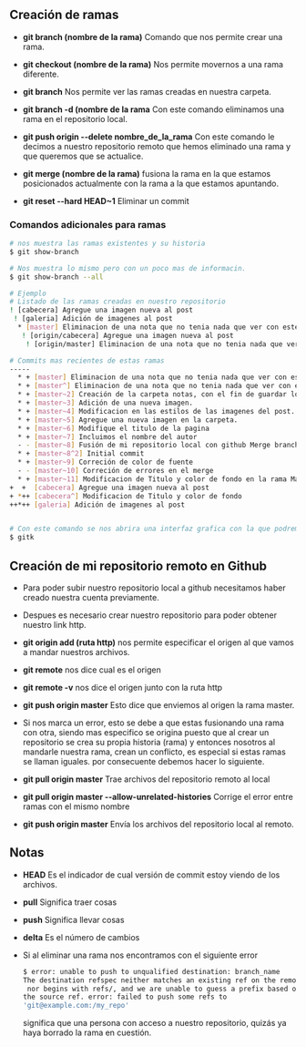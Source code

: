 ## Creación de ramas

- **git branch (nombre de la rama)**  Comando que nos permite crear una rama. 

- **git checkout (nombre de la rama)** Nos permite movernos a una rama diferente. 

- **git branch** Nos permite ver las ramas creadas en nuestra carpeta.

- **git branch -d (nombre de la rama** Con este comando eliminamos una rama en el repositorio local. 

- **git push origin --delete nombre_de_la_rama** Con este comando le decimos a nuestro repositorio remoto que hemos eliminado una rama y que queremos que se actualice. 

- **git merge (nombre de la rama)** fusiona la rama en la que estamos posicionados actualmente con la rama a la que estamos apuntando. 
- **git reset --hard HEAD~1** Eliminar un commit

### Comandos adicionales para ramas

```bash
# nos muestra las ramas existentes y su historia 
$ git show-branch 

# Nos muestra lo mismo pero con un poco mas de informacin. 
$ git show-branch --all 

# Ejemplo 
# Listado de las ramas creadas en nuestro repositorio
! [cabecera] Agregue una imagen nueva al post
 ! [galeria] Adición de imagenes al post
  * [master] Eliminacion de una nota que no tenia nada que ver con este curso
   ! [origin/cabecera] Agregue una imagen nueva al post
    ! [origin/master] Eliminacion de una nota que no tenia nada que ver con este curso

# Commits mas recientes de estas ramas
-----
  * + [master] Eliminacion de una nota que no tenia nada que ver con este curso
  * + [master^] Eliminacion de una nota que no tenia nada que ver con este curso
  * + [master~2] Creación de la carpeta notas, con el fin de guardar los apuntes que estado realizando durante mis practicas en git y github
  * + [master~3] Adición de una nueva imagen.
  * + [master~4] Modificacion en las estilos de las imagenes del post.
  * + [master~5] Agregue una nueva imagen en la carpeta.
  * + [master~6] Modifique el titulo de la pagina
  * + [master~7] Incluimos el nombre del autor
  - - [master~8] Fusión de mi repositorio local con github Merge branch 'master' of https://github.com/GenaroJavier/Primeros-pasos-con-Git-y-Github
  * + [master~8^2] Initial commit
  * + [master~9] Correción de color de fuente
  - - [master~10] Correción de errores en el merge
  * + [master~11] Modificacion de Titulo y color de fondo en la rama Master
+  +  [cabecera] Agregue una imagen nueva al post
+ *++ [cabecera^] Modificacion de Titulo y color de fondo
++*++ [galeria] Adición de imagenes al post


# Con este comando se nos abrira una interfaz grafica con la que podremos observar la historia de nuestro proyectro de una forma mas detallada.
$ gitk 
```

## Creación de mi repositorio remoto en Github

- Para poder subir nuestro repositorio local a github necesitamos haber creado nuestra cuenta previamente. 

- Despues es necesario crear nuestro repositorio para poder obtener nuestro link http. 

- **git origin add (ruta http)** nos permite especificar el origen al que vamos a mandar nuestros archivos. 

- **git remote** nos dice cual es el origen 

- **git remote -v** nos dice el origen junto con la ruta http 

- **git push origin master** Esto dice que enviemos al origen la rama master. 

- Si nos marca un error, esto se debe a que estas fusionando una rama con otra, siendo mas especifico se origina puesto que al crear un repositorio se crea su propia historia (rama) y entonces nosotros al mandarle nuestra rama, crean un conflicto, es especial si estas ramas se llaman iguales. por consecuente debemos hacer lo siguiente. 

- **git pull origin master**  Trae archivos del repositorio remoto al local 

- **git pull origin master --allow-unrelated-histories** Corrige el error entre ramas con el mismo nombre

- **git push origin master** Envía los archivos del repositorio local al remoto. 

## Notas

- **HEAD** Es el indicador de cual versión de commit estoy viendo de los archivos.
- **pull** Significa traer cosas
- **push** Significa llevar cosas 
- **delta** Es el número de cambios 
- Si al eliminar una rama nos encontramos con el siguiente error 
  
  ```bash
  $ error: unable to push to unqualified destination: branch_name 
  The destination refspec neither matches an existing ref on the remote
   nor begins with refs/, and we are unable to guess a prefix based on 
  the source ref. error: failed to push some refs to 
  'git@example.com:/my_repo'
  ```
  
  significa que una persona con acceso a nuestro repositorio, quizás ya haya borrado la rama en cuestión. 
